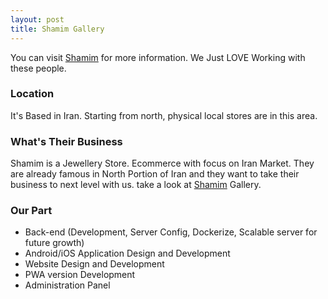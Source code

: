 ```yaml
---
layout: post
title: Shamim Gallery
---
```


You can visit [Shamim](https://shamimm.com) for more information. We Just LOVE Working with these people.

### Location

It's Based in Iran. Starting from north, physical local stores are in this area.

### What's Their Business 

Shamim is a Jewellery Store. Ecommerce with focus on Iran Market. They are already famous in North Portion of Iran and they want to take their business to next level with us. take a look at [Shamim](https://shamimm.com) Gallery.

### Our Part

* Back-end (Development, Server Config, Dockerize, Scalable server for future growth)
* Android/iOS Application Design and Development
* Website Design and Development
* PWA version Development
* Administration Panel
